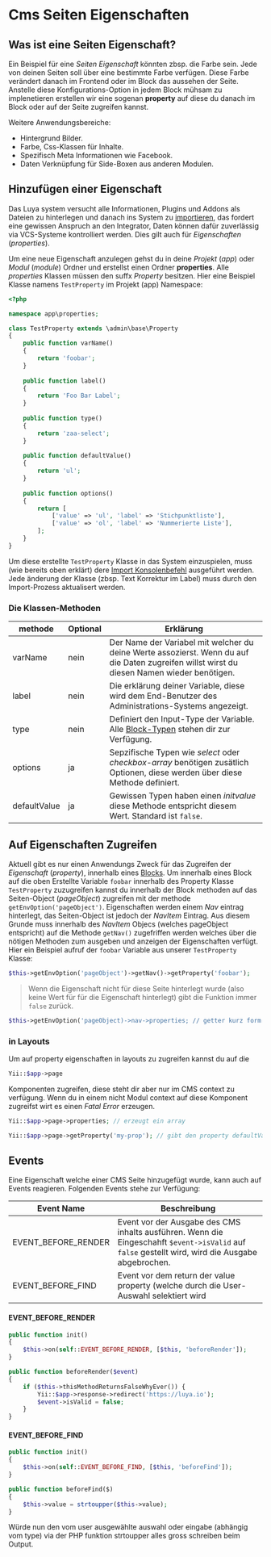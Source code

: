 Cms Seiten Eigenschaften
========================

Was ist eine Seiten Eigenschaft?
--------------------------------

Ein Beispiel für eine *Seiten Eigenschaft* könnten zbsp. die Farbe sein. Jede von deinen Seiten soll über eine bestimmte Farbe verfügen. Diese Farbe verändert danach im Frontend oder im Block das aussehen der Seite. Anstelle diese Konfigurations-Option in jedem Block mühsam zu implenetieren erstellen wir eine sogenan **property** auf diese du danach im Block oder auf der Seite zugreifen kannst.

Weitere Anwendungsbereiche:

+ Hintergrund Bilder.
+ Farbe, Css-Klassen für Inhalte.
+ Spezifisch Meta Informationen wie Facebook.
+ Daten Verknüpfung für Side-Boxen aus anderen Modulen.

Hinzufügen einer Eigenschaft
----------------------------

Das Luya system versucht alle Informationen, Plugins und Addons als Dateien zu hinterlegen und danach ins System zu [importieren](luya-console.md), das fordert eine gewissen Anspruch an den Integrator, Daten können dafür zuverlässig via VCS-Systeme kontrolliert werden. Dies gilt auch für *Eigenschaften* (*properties*).

Um eine neue Eigenschaft anzulegen gehst du in deine *Projekt* (*app*) oder *Modul* (*module*) Ordner und erstellst einen Ordner **properties**. Alle *properties* Klassen müssen den suffx *Property* besitzen. Hier eine Beispiel Klasse namens `TestProperty` im Projekt (app) Namespace:

```php
<?php

namespace app\properties;

class TestProperty extends \admin\base\Property
{
    public function varName()
    {
        return 'foobar';
    }    
    
    public function label()
    {
        return 'Foo Bar Label';
    }
    
    public function type()
    {
        return 'zaa-select';
    }
    
    public function defaultValue()
    {
        return 'ul';
    }
    
    public function options()
    {
        return [
            ['value' => 'ul', 'label' => 'Stichpunktliste'],
            ['value' => 'ol', 'label' => 'Nummerierte Liste'],
        ];
    }
}
```

Um diese erstellte `TestProperty` Klasse in das System einzuspielen, muss (wie bereits oben erklärt) dere [Import Konsolenbefehl](luya-console.md) ausgeführt werden. Jede änderung der Klasse (zbsp. Text Korrektur im Label) muss durch den Import-Prozess aktualisert werden.

### Die Klassen-Methoden

|methode	|Optional	|Erklärung
|---		|---		|---
|varName	|nein		|Der Name der Variabel mit welcher du deine Werte assozierst. Wenn du auf die Daten zugreifen willst wirst du diesen Namen wieder benötigen.
|label		|nein		|Die erklärung deiner Variable, diese wird dem End-Benutzer des Administrations-Systems angezeigt.
|type		|nein		|Definiert den Input-Type der Variable. Alle [Block-Typen](app-block-types.md) stehen dir zur Verfügung.
|options	|ja			|Sepzifische Typen wie *select* oder *checkbox-array* benötigen zusätlich Optionen, diese werden über diese Methode definiert.
|defaultValue|ja		|Gewissen Typen haben einen *initvalue* diese Methode entspricht diesem Wert. Standard ist `false`.

Auf Eigenschaften Zugreifen
---------------------------

Aktuell gibt es nur einen Anwendungs Zweck für das Zugreifen der *Eigenschaft* (*property*), innerhalb eines [Blocks](app-blocks.md). Um innerhalb eines Block auf die oben Erstellte Variable `foobar` innerhalb des Property Klasse `TestProperty` zuzugreifen kannst du innerhalb der Block methoden auf das Seiten-Object (*pageObject*) zugreifen mit der methode `getEnvOption('pageObject')`. Eigenschaften werden einem *Nav* eintrag hinterlegt, das Seiten-Object ist jedoch der *NavItem* Eintrag. Aus diesem Grunde muss innerhalb des *NavItem* Objecs (welches pageObject entspricht) auf die Methode `getNav()` zugefriffen werden welches über die nötigen Methoden zum ausgeben und anzeigen der Eigenschaften verfügt. Hier ein Beispiel aufruf der `foobar` Variable aus unserer `TestProperty` Klasse:

```php
$this->getEnvOption('pageObject')->getNav()->getProperty('foobar');
```

> Wenn die Eigenschaft nicht für diese Seite hinterlegt wurde (also keine Wert für für die Eigenschaft hinterlegt) gibt die Funktion immer `false` zurück.


```php
$this->getEnvOption('pageObject)->nav->properties; // getter kurz form
```

### in Layouts

Um auf property eigenschaften in layouts zu zugreifen kannst du auf die 

```php
Yii::$app->page
```

Komponenten zugreifen, diese steht dir aber nur im CMS context zu verfügung. Wenn du in einem nicht Modul context auf diese Komponent zugreifst wirt es einen *Fatal Error* erzeugen.

```php
Yii::$app->page->properties; // erzeugt ein array
```

```php
Yii::$app->page->getProperty('my-prop'); // gibt den property defaultValue zurück wenn die Eigenschaft nicht gefunden wird.
```


Events
------

Eine Eigenschaft welche einer CMS Seite hinzugefügt wurde, kann auch auf Events reagieren. Folgenden Events stehe zur Verfügung:

|Event Name | Beschreibung |
|---		 | ---			|
|EVENT_BEFORE_RENDER    |Event vor der Ausgabe des CMS inhalts ausführen. Wenn die Eingeschahft `$event->isValid` auf `false` gestellt wird, wird die Ausgabe abgebrochen.|
|EVENT_BEFORE_FIND      |Event vor dem return der value property (welche durch die User-Auswahl selektiert wird 

#### EVENT_BEFORE_RENDER

```php
public function init()
{
    $this->on(self::EVENT_BEFORE_RENDER, [$this, 'beforeRender']);
}

public function beforeRender($event)
{
	if ($this->thisMethodReturnsFalseWhyEver()) {
		Yii::$app->response->redirect('https://luya.io');
    	$event->isValid = false;
	}
}
```

#### EVENT_BEFORE_FIND

```php
public function init()
{
    $this->on(self::EVENT_BEFORE_FIND, [$this, 'beforeFind']);
}

public function beforeFind($)
{
    $this->value = strtoupper($this->value);
}
```

Würde nun den vom user ausgewählte auswahl oder eingabe (abhängig vom type) via der PHP funktion strtoupper alles gross schreiben beim Output.





